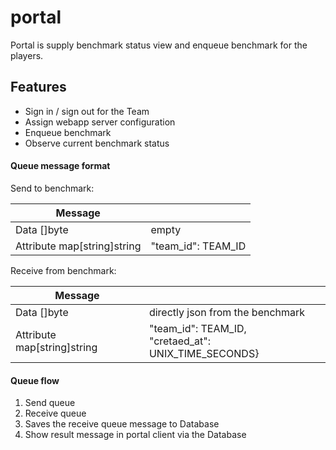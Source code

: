 # portal

Portal is supply benchmark status view and enqueue benchmark for the players.

## Features

* Sign in / sign out for the Team
* Assign webapp server configuration
* Enqueue benchmark
* Observe current benchmark status

#### Queue message format

Send to benchmark:

| Message                     |                    |
| ---                         | ---                |
| Data []byte                 | empty              |
| Attribute map[string]string | "team_id": TEAM_ID |

Receive from benchmark:

| Message                     |                                                         |
| ---                         | ---                                                     |
| Data []byte                 | directly json from the benchmark                        |
| Attribute map[string]string | "team_id": TEAM_ID,<br>"cretaed_at": UNIX_TIME_SECONDS} |

#### Queue flow

1. Send queue
2. Receive queue
3. Saves the receive queue message to Database
4. Show result message in portal client via the Database
